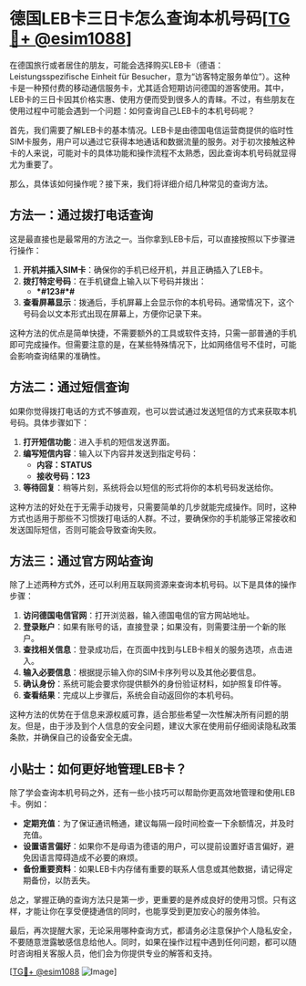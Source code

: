# 德国LEB卡三日卡怎么查询本机号码[[TG💪+ @esim1088](https://t.me/s/esim1088)]

在德国旅行或者居住的朋友，可能会选择购买LEB卡（德语：Leistungsspezifische Einheit für Besucher，意为“访客特定服务单位”）。这种卡是一种预付费的移动通信服务卡，尤其适合短期访问德国的游客使用。其中，LEB卡的三日卡因其价格实惠、使用方便而受到很多人的青睐。不过，有些朋友在使用过程中可能会遇到一个问题：如何查询自己LEB卡的本机号码呢？

首先，我们需要了解LEB卡的基本情况。LEB卡是由德国电信运营商提供的临时性SIM卡服务，用户可以通过它获得本地通话和数据流量的服务。对于初次接触这种卡的人来说，可能对卡的具体功能和操作流程不太熟悉，因此查询本机号码就显得尤为重要了。

那么，具体该如何操作呢？接下来，我们将详细介绍几种常见的查询方法。

## 方法一：通过拨打电话查询

这是最直接也是最常用的方法之一。当你拿到LEB卡后，可以直接按照以下步骤进行操作：

1. **开机并插入SIM卡**：确保你的手机已经开机，并且正确插入了LEB卡。
2. **拨打特定号码**：在手机键盘上输入以下号码并拨出：
   - **\*#123#\*#**
3. **查看屏幕显示**：拨通后，手机屏幕上会显示你的本机号码。通常情况下，这个号码会以文本形式出现在屏幕上，方便你记录下来。

这种方法的优点是简单快捷，不需要额外的工具或软件支持，只需一部普通的手机即可完成操作。但需要注意的是，在某些特殊情况下，比如网络信号不佳时，可能会影响查询结果的准确性。

## 方法二：通过短信查询

如果你觉得拨打电话的方式不够直观，也可以尝试通过发送短信的方式来获取本机号码。具体步骤如下：

1. **打开短信功能**：进入手机的短信发送界面。
2. **编写短信内容**：输入以下内容并发送到指定号码：
   - **内容：STATUS**
   - **接收号码：123**
3. **等待回复**：稍等片刻，系统将会以短信的形式将你的本机号码发送给你。

这种方法的好处在于无需手动拨号，只需要简单的几步就能完成操作。同时，这种方式也适用于那些不习惯拨打电话的人群。不过，要确保你的手机能够正常接收和发送国际短信，否则可能会导致查询失败。

## 方法三：通过官方网站查询

除了上述两种方式外，还可以利用互联网资源来查询本机号码。以下是具体的操作步骤：

1. **访问德国电信官网**：打开浏览器，输入德国电信的官方网站地址。
2. **登录账户**：如果有账号的话，直接登录；如果没有，则需要注册一个新的账户。
3. **查找相关信息**：登录成功后，在页面中找到与LEB卡相关的服务选项，点击进入。
4. **输入必要信息**：根据提示输入你的SIM卡序列号以及其他必要信息。
5. **确认身份**：系统可能会要求你提供额外的身份验证材料，如护照复印件等。
6. **查看结果**：完成以上步骤后，系统会自动返回你的本机号码。

这种方法的优势在于信息来源权威可靠，适合那些希望一次性解决所有问题的朋友。但是，由于涉及到个人信息的安全问题，建议大家在使用前仔细阅读隐私政策条款，并确保自己的设备安全无虞。

## 小贴士：如何更好地管理LEB卡？

除了学会查询本机号码之外，还有一些小技巧可以帮助你更高效地管理和使用LEB卡。例如：

- **定期充值**：为了保证通讯畅通，建议每隔一段时间检查一下余额情况，并及时充值。
- **设置语言偏好**：如果你不是母语为德语的用户，可以提前设置好语言偏好，避免因语言障碍造成不必要的麻烦。
- **备份重要资料**：如果LEB卡内存储有重要的联系人信息或其他数据，请记得定期备份，以防丢失。

总之，掌握正确的查询方法只是第一步，更重要的是养成良好的使用习惯。只有这样，才能让你在享受便捷通信的同时，也能享受到更加安心的服务体验。

最后，再次提醒大家，无论采用哪种查询方式，都请务必注意保护个人隐私安全，不要随意泄露敏感信息给他人。同时，如果在操作过程中遇到任何问题，都可以随时咨询相关客服人员，他们会为你提供专业的解答和支持。

[[TG💪+ @esim1088](https://t.me/s/esim1088) ![Image](https://i.postimg.cc/4NQfJmqS/Snipaste-2025-05-13-00-14-12.png)]